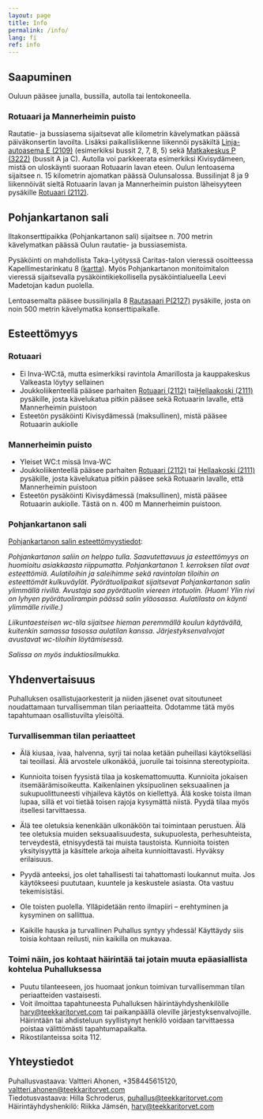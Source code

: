 ```yaml
---
layout: page
title: Info
permalink: /info/
lang: fi
ref: info
---
```

## Saapuminen

Ouluun pääsee junalla, bussilla, autolla tai lentokoneella.

### Rotuaari ja Mannerheimin puisto

Rautatie- ja bussiasema sijaitsevat alle kilometrin kävelymatkan päässä päiväkonsertin lavoilta. Lisäksi paikallisliikenne liikennöi pysäkiltä [Linja-autoasema E (2109)](https://oulunliikenne.fi/pysakit/OULU%3A120796) (esimerkiksi bussit 2, 7, 8, 5) sekä [Matkakeskus P (3222)](https://oulunliikenne.fi/pysakit/OULU%3A184167) (bussit A ja C). Autolla voi parkkeerata esimerkiksi Kivisydämeen, mistä on uloskäynti suoraan Rotuaarin lavan eteen. Oulun lentoasema sijaitsee n. 15 kilometrin ajomatkan päässä Oulunsalossa. Bussilinjat 8 ja 9 liikennöivät sieltä Rotuaarin lavan ja Mannerheimin puiston läheisyyteen pysäkille [Rotuaari (2112)](https://oulunliikenne.fi/pysakit/OULU%3A120799).

## Pohjankartanon sali
Iltakonserttipaikka (Pohjankartanon sali) sijaitsee n. 700 metrin kävelymatkan päässä Oulun rautatie- ja bussiasemista.

Pysäköinti on mahdollista Taka-Lyötyssä Caritas-talon vieressä osoitteessa Kapellimestarinkatu 8 ([kartta](https://oulunmusiikkikeskus2020.lianacms.com/media/musiikkikeskus-materiaalit/musiikkikeskuksen-asiakkaiden-pysakointi.jfif)). Myös Pohjankartanon monitoimitalon vieressä sijaitsevalla pysäköintikiekollisella pysäköintialueella Leevi Madetojan kadun puolella.

Lentoasemalta pääsee bussilinjalla 8 [Rautasaari P(2127)](https://oulunliikenne.fi/pysakit/OULU%3A120811) pysäkille, josta on noin 500 metrin kävelymatka konserttipaikalle.



## Esteettömyys

### Rotuaari

* Ei Inva-WC:tä, mutta esimerkiksi ravintola Amarillosta ja kauppakeskus Valkeasta löytyy sellainen
* Joukkoliikenteellä pääsee parhaiten [Rotuaari (2112)](https://oulunliikenne.fi/pysakit/OULU%3A120799) tai[Hellaakoski (2111)](https://oulunliikenne.fi/pysakit/OULU%3A120798) pysäkille, josta kävelukatua pitkin pääsee sekä Rotuaarin lavalle, että Mannerheimin puistoon
* Esteetön pysäköinti Kivisydämessä (maksullinen), mistä pääsee Rotuaarin aukiolle

### Mannerheimin puisto

* Yleiset WC:t missä Inva-WC
* Joukkoliikenteellä pääsee parhaiten [Rotuaari (2112)](https://oulunliikenne.fi/pysakit/OULU%3A120799) tai [Hellaakoski (2111)](https://oulunliikenne.fi/pysakit/OULU%3A120798) pysäkille, josta kävelukatua pitkin pääsee sekä Rotuaarin lavalle, että Mannerheimin puistoon
* Esteetön pysäköinti Kivisydämessä (maksullinen), mistä pääsee Rotuaarin aukiolle. Tästä on n. 400 m Mannerheimin puistoon.

### Pohjankartanon sali

[Pohjankartanon salin esteettömyystiedot](https://www.oulunmusiikkikeskus.fi/pohjankartanon-sali.html):

*Pohjankartanon saliin on helppo tulla. Saavutettavuus ja esteettömyys on huomioitu asiakkaasta riippumatta. Pohjankartanon 1. kerroksen tilat ovat esteettömiä. Aulatiloihin ja saleihimme sekä ravintolan tiloihin on esteettömät kulkuväylät. Pyörätuolipaikat sijaitsevat Pohjankartanon salin ylimmällä rivillä. Avustaja saa pyörätuolin viereen irtotuolin. (Huom! Ylin rivi on lyhyen pyörätuolirampin päässä salin yläosassa. Aulatilasta on käynti ylimmälle riville.)*

*Liikuntaesteisen wc-tila sijaitsee hieman peremmällä koulun käytävällä, kuitenkin samassa tasossa aulatilan kanssa. Järjestyksenvalvojat avustavat wc-tiloihin löytämisessä.* 

*Salissa on myös induktiosilmukka.*

## Yhdenvertaisuus
Puhalluksen osallistujaorkesterit ja niiden jäsenet ovat sitoutuneet noudattamaan turvallisemman tilan periaatteita. Odotamme tätä myös tapahtumaan osallistuvilta yleisöltä.
### Turvallisemman tilan periaatteet
* Älä kiusaa, ivaa, halvenna, syrji tai nolaa ketään puheillasi käytökselläsi tai teoillasi. Älä arvostele ulkonäköä, juoruile tai toisinna stereotypioita. 

* Kunnioita toisen fyysistä tilaa ja koskemattomuutta. Kunnioita jokaisen itsemäärämisoikeutta. Kaikenlainen yksipuolinen seksuaalinen ja sukupuolittuneesti vihjaileva käytös on kiellettyä. Älä koske toista ilman lupaa, sillä et voi tietää toisen rajoja kysymättä niistä. Pyydä tilaa myös itsellesi tarvittaessa.
* Älä tee oletuksia kenenkään ulkonäköön tai toimintaan perustuen. Älä tee oletuksia muiden seksuaalisuudesta, sukupuolesta, perhesuhteista, terveydestä, etnisyydestä tai muista taustoista. Kunnioita toisten yksityisyyttä ja käsittele arkoja aiheita kunnioittavasti. Hyväksy erilaisuus. 
* Pyydä anteeksi, jos olet tahallisesti tai tahattomasti loukannut muita. Jos käytökseesi puututaan, kuuntele ja keskustele asiasta. Ota vastuu tekemisistäsi. 
* Ole toisten puolella. Ylläpidetään rento ilmapiiri – erehtyminen ja kysyminen on sallittua.
* Kaikille hauska ja turvallinen Puhallus syntyy yhdessä! Käyttäydy siis toisia kohtaan reilusti, niin kaikilla on mukavaa.

### Toimi näin, jos kohtaat häirintää tai jotain muuta epäasiallista kohtelua Puhalluksessa
* Puutu tilanteeseen, jos huomaat jonkun toimivan turvallisemman tilan periaatteiden vastaisesti. 
* Voit ilmoittaa tapahtuneesta Puhalluksen häirintäyhdyshenkilölle [hary@teekkaritorvet.com](mailto:hary@teekkaritorvet.com) tai paikanpäällä oleville järjestyksenvalvojille. Häirintään tai ahdisteluun syyllistynyt henkilö voidaan tarvittaessa poistaa välittömästi tapahtumapaikalta.
* Rikostilanteissa soita 112. 

## Yhteystiedot

Puhallusvastaava: Valtteri Ahonen, +358445615120, [valtteri.ahonen@teekkaritorvet.com](mailto:valtteri.ahonen@teekkaritorvet.com) <br>
Tiedotusvastaava: Hilla Schroderus, [puhallus@teekkaritorvet.com](mailto:puhallus@teekkaritorvet.com) <br>
Häirintäyhdyshenkilö: Riikka Jämsén, [hary@teekkaritorvet.com](mailto:hary@teekkaritorvet.com)
